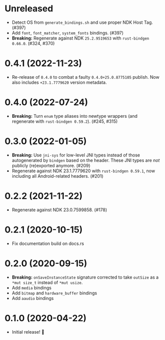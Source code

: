 # Unreleased

- Detect OS from `generate_bindings.sh` and use proper NDK Host Tag. (#397)
- Add `font`, `font_matcher`, `system_fonts` bindings. (#397)
- **Breaking:** Regenerate against NDK `25.2.9519653` with `rust-bindgen 0.66.0`. (#324, #370)

# 0.4.1 (2022-11-23)

- Re-release of `0.4.0` to combat a faulty `0.4.0+25.0.8775105` publish. Now also includes `+23.1.7779620` version metadata.

# 0.4.0 (2022-07-24)

- **Breaking:** Turn `enum` type aliases into newtype wrappers (and regenerate with `rust-bindgen 0.59.2`). (#245, #315)

# 0.3.0 (2022-01-05)

- **Breaking:** Use `jni-sys` for low-level JNI types instead of those autogenerated by `bindgen` based on the header.
  These JNI types are _not_ publicly (re)exported anymore. (#209)
- Regenerate against NDK 23.1.7779620 with `rust-bindgen 0.59.1`, now including all Android-related headers. (#201)

# 0.2.2 (2021-11-22)

- Regenerate against NDK 23.0.7599858. (#178)

# 0.2.1 (2020-10-15)

- Fix documentation build on docs.rs

# 0.2.0 (2020-09-15)

- **Breaking:** `onSaveInstanceState` signature corrected to take `outSize` as a `*mut size_t` instead of `*mut usize`.
- Add `media` bindings
- Add `bitmap` and `hardware_buffer` bindings
- Add `aaudio` bindings

# 0.1.0 (2020-04-22)

- Initial release! 🎉
